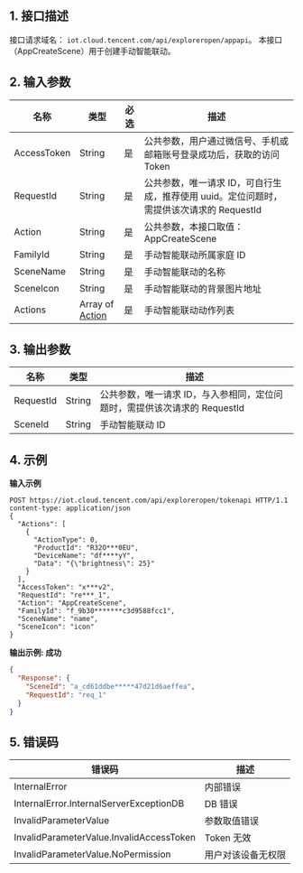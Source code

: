 ## 1. 接口描述
接口请求域名： `iot.cloud.tencent.com/api/exploreropen/appapi`。
本接口（AppCreateScene）用于创建手动智能联动。

## 2. 输入参数
|名称|类型|必选|描述|
|---|---|---|---|
|AccessToken|String|是|公共参数，用户通过微信号、手机或邮箱账号登录成功后，获取的访问 Token|
|RequestId|String|是|公共参数，唯一请求 ID，可自行生成，推荐使用 uuid。定位问题时，需提供该次请求的 RequestId|
|Action|String|是|公共参数，本接口取值：AppCreateScene|
|FamilyId|String|是|手动智能联动所属家庭 ID|
|SceneName|String|是|手动智能联动的名称|
|SceneIcon|String|是|手动智能联动的背景图片地址|
|Actions|Array of [Action](接口请求域名替换#Action)|是|手动智能联动动作列表|

## 3. 输出参数
|名称|类型|描述|
|---|---|---|
|RequestId|String|公共参数，唯一请求 ID，与入参相同，定位问题时，需提供该次请求的 RequestId|
|SceneId|String|手动智能联动 ID|

## 4. 示例

**输入示例**
```HTTP
POST https://iot.cloud.tencent.com/api/exploreropen/tokenapi HTTP/1.1
content-type: application/json
{
  "Actions": [
    {
      "ActionType": 0,
      "ProductId": "R32O***0EU",
      "DeviceName": "df****yY",
      "Data": "{\"brightness\": 25}"
    }
  ],
  "AccessToken": "x***v2",
  "RequestId": "re***_1",
  "Action": "AppCreateScene",
  "FamilyId": "f_9b30*******c3d9588fcc1",
  "SceneName": "name",
  "SceneIcon": "icon"
}
```

**输出示例:  成功**
```json
{
  "Response": {
    "SceneId": "a_cd61ddbe*****47d21d6aeffea",
    "RequestId": "req_1"
  }
}
```


## 5. 错误码
|错误码|描述|
|---|---|
|InternalError|内部错误|
|InternalError.InternalServerExceptionDB|DB 错误|
|InvalidParameterValue|参数取值错误|
|InvalidParameterValue.InvalidAccessToken|Token 无效|
|InvalidParameterValue.NoPermission|用户对该设备无权限|
